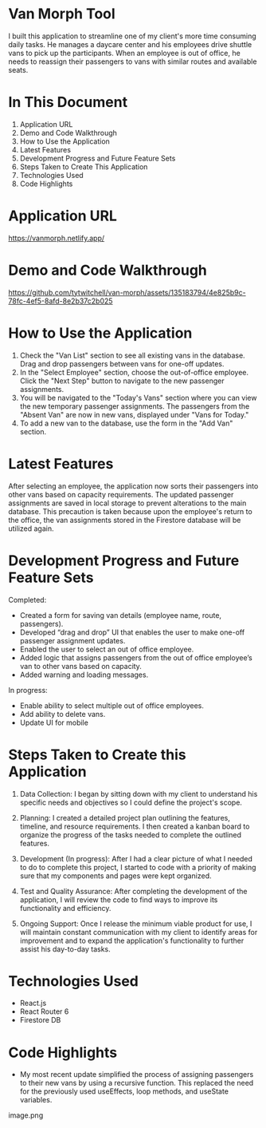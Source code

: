 # Van Morph Tool

I built this application to streamline one of my client's more time consuming daily tasks. He manages a daycare center and his employees drive shuttle vans to pick up the participants. When an employee is out of office, he needs to reassign their passengers to vans with similar routes and available seats.

# In This Document

1) Application URL
2) Demo and Code Walkthrough
3) How to Use the Application
4) Latest Features
5) Development Progress and Future Feature Sets
6) Steps Taken to Create This Application
7) Technologies Used
8) Code Highlights


# Application URL

https://vanmorph.netlify.app/

# Demo and Code Walkthrough


https://github.com/tytwitchell/van-morph/assets/135183794/4e825b9c-78fc-4ef5-8afd-8e2b37c2b025


# How to Use the Application

1) Check the "Van List" section to see all existing vans in the database. Drag and drop passengers between vans for one-off updates.
2) In the "Select Employee" section, choose the out-of-office employee. Click the "Next Step" button to navigate to the new passenger assignments.
3) You will be navigated to the "Today's Vans" section where you can view the new temporary passenger assignments. The passengers from the "Absent Van" are now in new vans, displayed under "Vans for Today."
4) To add a new van to the database, use the form in the "Add Van" section.
  

# Latest Features

After selecting an employee, the application now sorts their passengers into other vans based on capacity requirements.  The updated passenger assignments are saved in local storage to prevent alterations to the main database. This precaution is taken because upon the employee's return to the office, the van assignments stored in the Firestore database will be utilized again.


# Development Progress and Future Feature Sets

Completed: 
- Created a form for saving van details (employee name, route, passengers).
- Developed “drag and drop” UI that enables the user to make one-off passenger assignment updates.
- Enabled the user to select an out of office employee.
- Added logic that assigns passengers from the out of office employee’s van to other vans based on capacity.
- Added warning and loading messages.
  
In progress: 
- Enable ability to select multiple out of office employees.
- Add ability to delete vans.
- Update UI for mobile
  

# Steps Taken to Create this Application

1) Data Collection: I began by sitting down with my client to understand his specific needs and objectives so I could define the project's scope.

2) Planning: I created a detailed project plan outlining the features, timeline, and resource requirements. I then created a kanban board to organize the progress of the tasks needed to complete the outlined features. 

3) Development (In progress): After I had a clear picture of what I needed to do to complete this project, I started to code with a priority of making sure that my components and pages were kept organized. 

4) Test and Quality Assurance: After completing the development of the application, I will review the code to find ways to improve its functionality and efficiency.

5) Ongoing Support: Once I release the minimum viable product for use, I will maintain constant communication with my client to identify areas for improvement and to expand the application's functionality to further assist his day-to-day tasks.



# Technologies Used

- React.js
- React Router 6
- Firestore DB


# Code Highlights

- My most recent update simplified the process of assigning passengers to their new vans by using a recursive function. This replaced the need for the previously used useEffects, loop methods, and useState variables.

image.png

